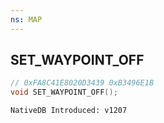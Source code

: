 ```yaml
---
ns: MAP
---
```

## SET_WAYPOINT_OFF

```c
// 0xFA8C41E8020D3439 0xB3496E1B
void SET_WAYPOINT_OFF();
```

```
NativeDB Introduced: v1207
```

